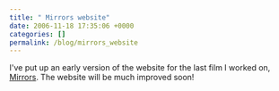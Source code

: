 ```yaml
---
title: " Mirrors website"
date: 2006-11-18 17:35:06 +0000
categories: []
permalink: /blog/mirrors_website
---
```

I've put up an early version of the website for the last film I worked
on, [Mirrors](http://www.mirrorsthefilm.com). The website will be much
improved soon!

